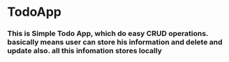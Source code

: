 # TodoApp

### This is Simple Todo App, which do easy CRUD operations. basically means user can store his information and delete and update also. all this infomation stores locally
